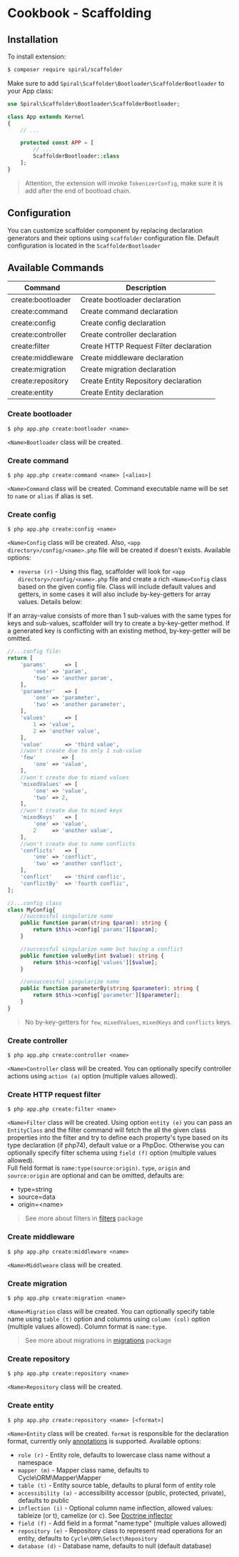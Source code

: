 # Cookbook - Scaffolding

## Installation
To install extension:

```bash
$ composer require spiral/scaffolder
```

Make sure to add `Spiral\Scaffolder\Bootloader\ScaffolderBootloader` to your App class:

```php
use Spiral\Scaffolder\Bootloader\ScaffolderBootloader;

class App extends Kernel
{
    // ...

    protected const APP = [
        // ...
        ScaffolderBootloader::class
    ];
}
```

> Attention, the extension will invoke `TokenizerConfig`, make sure it is add after the end of bootload chain.

## Configuration
You can customize scaffolder component by replacing declaration generators and their options using `scaffolder` configuration file.
Default configuration is located in the `ScaffolderBootloader`

## Available Commands
Command            | Description
---                | ---
create:bootloader  | Create bootloader declaration
create:command     | Create command declaration
create:config      | Create config declaration
create:controller  | Create controller declaration
create:filter      | Create HTTP Request Filter declaration
create:middleware  | Create middleware declaration
create:migration   | Create migration declaration
create:repository  | Create Entity Repository declaration
create:entity      | Create Entity declaration

### Create bootloader
```
$ php app.php create:bootloader <name>
```
`<Name>Bootloader` class will be created.

### Create command
```
$ php app.php create:command <name> [<alias>]
```
`<Name>Command` class will be created. Command executable name will be set to `name` or `alias` if alias is set.

### Create config
```
$ php app.php create:config <name>
```
`<Name>Config` class will be created. Also, `<app directory>/config/<name>.php` file will be created if doesn't exists.
Available options:
* `reverse (r)` - Using this flag, scaffolder will look for `<app directory>/config/<name>.php` file and create a rich `<Name>Config` class based on the given config file.
Class will include default values and getters, in some cases it will also include by-key-getters for array values. Details below:

If an array-value consists of more than 1 sub-values with the same types for keys and sub-values,
scaffolder will try to create a by-key-getter method.
If a generated key is conflicting with an existing method, by-key-getter will be omitted.
```php
//...config file:
return [
    'params'      => [
        'one' => 'param',
        'two' => 'another param',
    ],
    'parameter'   => [
        'one' => 'parameter',
        'two' => 'another parameter',
    ],
    'values'      => [
        1 => 'value',
        2 => 'another value',
    ],
    'value'       => 'third value',
    //won't create due to only 1 sub-value
    'few'        => [
        'one' => 'value',
    ],
    //won't create due to mixed values
    'mixedValues' => [
        'one' => 'value',
        'two' => 2,
    ],
    //won't create due to mixed keys
    'mixedKeys'   => [
        'one' => 'value',
        2     => 'another value',
    ],
    //won't create due to name conflicts
    'conflicts'   => [
        'one' => 'conflict',
        'two' => 'another conflict',
    ],
    'conflict'    => 'third conflic',
    'conflictBy'  => 'fourth conflic',
];

//...config class
class MyConfig{
    //successful singularize name
    public function param(string $param): string {
        return $this->config['params'][$param];
    }

    //successful singularize name but having a conflict
    public function valueBy(int $value): string {
        return $this->config['values'][$value];
    }

    //unsuccessful singularize name
    public function parameterBy(string $parameter): string {
        return $this->config['parameter'][$parameter];
    }
}
```

>No by-key-getters for `few`, `mixedValues`, `mixedKeys` and `conflicts` keys.

### Create controller
```
$ php app.php create:controller <name>
```
`<Name>Controller` class will be created.
You can optionally specify controller actions using `action (a)` option (multiple values allowed).

### Create HTTP request filter
```
$ php app.php create:filter <name>
```
`<Name>Filter` class will be created.
Using option `entity (e)` you can pass an `EntityClass` and the filter command will fetch the all the given
class properties into the filter and try to define each property's type based on its type declaration (if php74),
default value or a PhpDoc. Otherwise you can optionally specify filter schema using `field (f)` option (multiple values allowed).<br/>
Full field format is `name:type(source:origin)`. `type`, `origin` and `source:origin` are optional and can be omitted, defaults are:
* type=string
* source=data
* origin=\<name\>
> See more about filters in [filters](https://github.com/spiral/filters) package

### Create middleware
```
$ php app.php create:middleware <name>
```
`<Name>Middlweare` class will be created.

### Create migration
```
$ php app.php create:migration <name>
```
`<Name>Migration` class will be created.
You can optionally specify table name using `table (t)` option and columns using `column (col)` option (multiple values allowed).
Column format is `name:type`.
> See more about migrations in [migrations](https://github.com/spiral/migrations) package

### Create repository
```
$ php app.php create:repository <name>
```
`<Name>Repository` class will be created.
 
### Create entity
```
$ php app.php create:repository <name> [<format>]
```
`<Name>Entity` class will be created.
`format` is responsible for the declaration format, currently only [annotations](https://github.com/cycle/annotated) is supported. 
Available options:
* `role (r)` - Entity role, defaults to lowercase class name without a namespace
* `mapper (m)` - Mapper class name, defaults to Cycle\ORM\Mapper\Mapper
* `table (t)` - Entity source table, defaults to plural form of entity role
* `accessibility (a)` - accessibility accessor (public, protected, private), defaults to public
* `inflection (i)` - Optional column name inflection, allowed values: tableize (or t), camelize (or c). See [Doctrine inflector](https://github.com/doctrine/inflector)
* `field (f)` - Add field in a format "name:type" (multiple values allowed)
* `repository (e)` - Repository class to represent read operations for an entity, defaults to `Cycle\ORM\Select\Repository`
* `database (d)` - Database name, defaults to null (default database)

